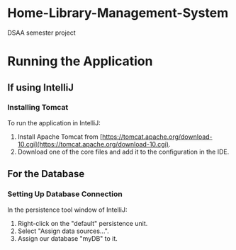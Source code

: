 # Home-Library-Management-System
DSAA semester project 

# Running the Application

## If using IntelliJ

### Installing Tomcat
To run the application in IntelliJ:

1. Install Apache Tomcat from [https://tomcat.apache.org/download-10.cgi](https://tomcat.apache.org/download-10.cgi).
2. Download one of the core files and add it to the configuration in the IDE.

## For the Database

### Setting Up Database Connection
In the persistence tool window of IntelliJ:

1. Right-click on the "default" persistence unit.
2. Select "Assign data sources...".
3. Assign our database "myDB" to it.
